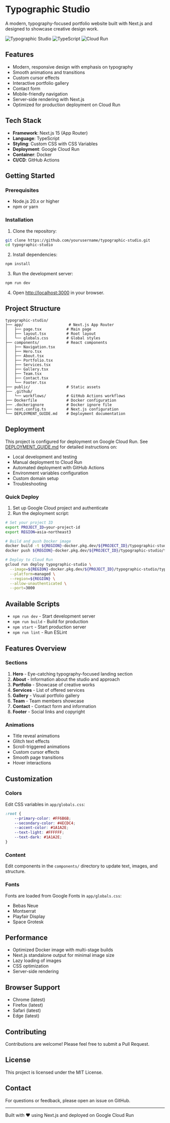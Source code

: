 # Typographic Studio

A modern, typography-focused portfolio website built with Next.js and designed to showcase creative design work.

![Typographic Studio](https://img.shields.io/badge/Next.js-15-black?style=flat-square&logo=next.js)
![TypeScript](https://img.shields.io/badge/TypeScript-5.x-blue?style=flat-square&logo=typescript)
![Cloud Run](https://img.shields.io/badge/Cloud%20Run-Deployed-4285F4?style=flat-square&logo=google-cloud)

## Features

- Modern, responsive design with emphasis on typography
- Smooth animations and transitions
- Custom cursor effects
- Interactive portfolio gallery
- Contact form
- Mobile-friendly navigation
- Server-side rendering with Next.js
- Optimized for production deployment on Cloud Run

## Tech Stack

- **Framework**: Next.js 15 (App Router)
- **Language**: TypeScript
- **Styling**: Custom CSS with CSS Variables
- **Deployment**: Google Cloud Run
- **Container**: Docker
- **CI/CD**: GitHub Actions

## Getting Started

### Prerequisites

- Node.js 20.x or higher
- npm or yarn

### Installation

1. Clone the repository:

```bash
git clone https://github.com/yourusername/typographic-studio.git
cd typographic-studio
```

2. Install dependencies:

```bash
npm install
```

3. Run the development server:

```bash
npm run dev
```

4. Open [http://localhost:3000](http://localhost:3000) in your browser.

## Project Structure

```
typographic-studio/
├── app/                    # Next.js App Router
│   ├── page.tsx           # Main page
│   ├── layout.tsx         # Root layout
│   └── globals.css        # Global styles
├── components/            # React components
│   ├── Navigation.tsx
│   ├── Hero.tsx
│   ├── About.tsx
│   ├── Portfolio.tsx
│   ├── Services.tsx
│   ├── Gallery.tsx
│   ├── Team.tsx
│   ├── Contact.tsx
│   └── Footer.tsx
├── public/                # Static assets
├── .github/
│   └── workflows/         # GitHub Actions workflows
├── Dockerfile             # Docker configuration
├── .dockerignore          # Docker ignore file
├── next.config.ts         # Next.js configuration
└── DEPLOYMENT_GUIDE.md    # Deployment documentation
```

## Deployment

This project is configured for deployment on Google Cloud Run. See [DEPLOYMENT_GUIDE.md](./DEPLOYMENT_GUIDE.md) for detailed instructions on:

- Local development and testing
- Manual deployment to Cloud Run
- Automated deployment with GitHub Actions
- Environment variables configuration
- Custom domain setup
- Troubleshooting

### Quick Deploy

1. Set up Google Cloud project and authenticate
2. Run the deployment script:

```bash
# Set your project ID
export PROJECT_ID=your-project-id
export REGION=asia-northeast3

# Build and push Docker image
docker build -t ${REGION}-docker.pkg.dev/${PROJECT_ID}/typographic-studio/typographic-studio:latest .
docker push ${REGION}-docker.pkg.dev/${PROJECT_ID}/typographic-studio/typographic-studio:latest

# Deploy to Cloud Run
gcloud run deploy typographic-studio \
  --image=${REGION}-docker.pkg.dev/${PROJECT_ID}/typographic-studio/typographic-studio:latest \
  --platform=managed \
  --region=${REGION} \
  --allow-unauthenticated \
  --port=3000
```

## Available Scripts

- `npm run dev` - Start development server
- `npm run build` - Build for production
- `npm start` - Start production server
- `npm run lint` - Run ESLint

## Features Overview

### Sections

1. **Hero** - Eye-catching typography-focused landing section
2. **About** - Information about the studio and approach
3. **Portfolio** - Showcase of creative works
4. **Services** - List of offered services
5. **Gallery** - Visual portfolio gallery
6. **Team** - Team members showcase
7. **Contact** - Contact form and information
8. **Footer** - Social links and copyright

### Animations

- Title reveal animations
- Glitch text effects
- Scroll-triggered animations
- Custom cursor effects
- Smooth page transitions
- Hover interactions

## Customization

### Colors

Edit CSS variables in `app/globals.css`:

```css
:root {
    --primary-color: #FF6B6B;
    --secondary-color: #4ECDC4;
    --accent-color: #1A1A2E;
    --text-light: #FFFFFF;
    --text-dark: #1A1A2E;
}
```

### Content

Edit components in the `components/` directory to update text, images, and structure.

### Fonts

Fonts are loaded from Google Fonts in `app/globals.css`:
- Bebas Neue
- Montserrat
- Playfair Display
- Space Grotesk

## Performance

- Optimized Docker image with multi-stage builds
- Next.js standalone output for minimal image size
- Lazy loading of images
- CSS optimization
- Server-side rendering

## Browser Support

- Chrome (latest)
- Firefox (latest)
- Safari (latest)
- Edge (latest)

## Contributing

Contributions are welcome! Please feel free to submit a Pull Request.

## License

This project is licensed under the MIT License.

## Contact

For questions or feedback, please open an issue on GitHub.

---

Built with ❤️ using Next.js and deployed on Google Cloud Run

